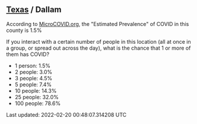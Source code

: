 
## [Texas](/united-states/texas) / Dallam

According to [MicroCOVID.org](http://microcovid.org),
the "Estimated Prevalence" of COVID in this county is 1.5%

If you interact with a certain number of people in this location
(all at once in a group, or spread out across the day), what is the chance that
1 or more of them has COVID?

- 1 person: 1.5%
- 2 people: 3.0%
- 3 people: 4.5%
- 5 people: 7.4%
- 10 people: 14.3%
- 25 people: 32.0%
- 100 people: 78.6%

Last updated: 2022-02-20 00:48:07.314208 UTC
